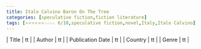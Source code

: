 ```yaml
---
title: Italo Calvino Baron On The Tree
categories: [speculative fiction,fiction literature]
tags: [⭐⭐⭐⭐⭐⭐☆☆☆☆ 6/10,speculative fiction,novel,Italy,Italo Calvino]
---
```

        
| Title | tt |
| Author | tt  |
| Publication Date | tt   |
| Country | tt |
| Genre | tt  |
        